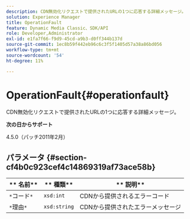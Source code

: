 ```yaml
---
description: CDN無効化リクエストで提供されたURLの1つに応答する詳細メッセージ。
solution: Experience Manager
title: OperationFault
feature: Dynamic Media Classic、SDK/API
role: Developer,Administrator
exl-id: e1fa7f66-f9d9-45cd-a9b3-d0ff344b137d
source-git-commit: 1ec8b59f442eb96c6c3f5f1405d57a38a86bd056
workflow-type: tm+mt
source-wordcount: '54'
ht-degree: 11%

---
```


# OperationFault{#operationfault}

CDN無効化リクエストで提供されたURLの1つに応答する詳細メッセージ。

**次の日からサポート**

4.5.0（パッチ2011年2月）

## パラメータ {#section-cf4b0c923cef4c14869319af73ace58b}

| ** 名前** | ** 種類** | ** 説明** |
|---|---|---|
| `*`コード`*` | `xsd:int` | CDNから提供されるエラーコード |
| `*`理由`*` | `xsd:string` | CDNから提供されたエラーメッセージ |
